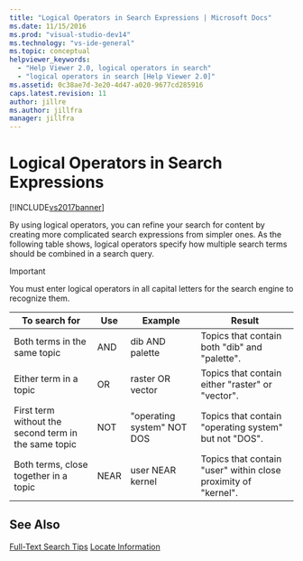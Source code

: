 ```yaml
---
title: "Logical Operators in Search Expressions | Microsoft Docs"
ms.date: 11/15/2016
ms.prod: "visual-studio-dev14"
ms.technology: "vs-ide-general"
ms.topic: conceptual
helpviewer_keywords:
  - "Help Viewer 2.0, logical operators in search"
  - "logical operators in search [Help Viewer 2.0]"
ms.assetid: 0c38ae7d-3e20-4d47-a020-9677cd285916
caps.latest.revision: 11
author: jillre
ms.author: jillfra
manager: jillfra
---
```

# Logical Operators in Search Expressions
[!INCLUDE[vs2017banner](../includes/vs2017banner.md)]

By using logical operators, you can refine your search for content by creating more complicated search expressions from simpler ones. As the following table shows, logical operators specify how multiple search terms should be combined in a search query.

> [!IMPORTANT]
> You must enter logical operators in all capital letters for the search engine to recognize them.

|To search for|Use|Example|Result|
|-------------------|---------|-------------|------------|
|Both terms in the same topic|AND|dib AND palette|Topics that contain both "dib" and "palette".|
|Either term in a topic|OR|raster OR vector|Topics that contain either "raster" or "vector".|
|First term without the second term in the same topic|NOT|"operating system" NOT DOS|Topics that contain "operating system" but not "DOS".|
|Both terms, close together in a topic|NEAR|user NEAR kernel|Topics that contain "user" within close proximity of "kernel".|

## See Also
 [Full-Text Search Tips](../ide/full-text-search-tips.md)
 [Locate Information](../ide/locate-information.md)
